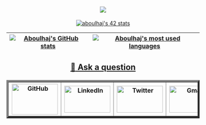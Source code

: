 <h1 align="center"><img src="https://readme-typing-svg.herokuapp.com?font=smooch&color=F70721&size=30&center=true&vCenter=true&width=900&height=50&lines=Hi+there+%F0%9F%91%8B;Welcome+To+Ali's+Github;+I+Am+a+Software+Engineering+Student"></h1>

<!-- [![HitCount](https://hits.dwyl.com/aboulhaj/aboulhaj.svg?style=flat-square&show=unique)](http://hits.dwyl.com/aboulhaj/aboulhaj) 
<p>
	<meta name="viewport" content="width=device-width, initial-scale=1">
        <link rel="stylesheet" href="https://cdnjs.cloudflare.com/ajax/libs/font-awesome/4.7.0/css/font-awesome.min.css">
        <p align="center">
        <a href="https://www.linkedin.com/ali-boulhajat" rel="nofollow noreferrer">
            <i class="fa fa-linkedin-square" style="font-size:48px;color:red"></i>
        </a>
        <a href="mailto:ali.boulhajat@gmail.com" rel="nofollow noreferrer">
            <i class="fa fa-google" style="font-size:48px;color:red"></i>
	</a>
</p> -->
<!--<p align="center"><a href="https://github.com/ALI-BOULHAJAT"><img alt="Ask Me Anything" src="https://badge42.herokuapp.com/api/stats/aboulhaj?darkmode=true&cursus=42cursus" /></a></p>-->

<p align="center"><a href="https://github.com/JaeSeoKim/badge42"><img src="https://badge42.vercel.app/api/v2/cl2n8in6v007109kte0b8at19/stats?cursusId=21&coalitionId=73" alt="aboulhaj's 42 stats" /></a></p>


| [![Aboulhaj's GitHub stats](https://github-readme-stats-eight-virid.vercel.app/api?username=ALI-BOULHAJAT&count_private=true&theme=calm&show_icons=true)](https://github.com/ALI-BOULHAJAT?tab=repositories) | [![Aboulhaj's most used languages](https://github-readme-stats.vercel.app/api/top-langs/?username=ALI-BOULHAJAT&layout=compact&hide_border=true&theme=jolly)](https://github.com/ALI-BOULHAJAT?tab=repositories) |
|:-:|:-:|

<!-- [![Readme Card](https://github-readme-stats.vercel.app/api/pin/?username=ALI-BOULHAJAT&repo=fdf)](https://github.com/ALI-BOULHAJAT/fdf)
[![Readme Card](https://github-readme-stats.vercel.app/api/pin/?username=anuraghazra&repo=github-readme-stats)](https://github.com/anuraghazra/github-readme-stats) -->
	
	
<table align="center" border="5">
	<tr>
		<th scope="col"><a href="https://github.com/ALI-BOULHAJAT">
    <img alt="GitHub" title="GitHub" height="80" width="120" src="https://img.shields.io/badge/GitHub-100000?style=for-the-badge&logo=github&logoColor=whiteg"></a></th>
		<th scope="col"><a href="https://www.linkedin.com/in/ali-boulhajat">
    <img alt="LinkedIn" title="LinkedIn" height="70" width="120" src="https://img.shields.io/badge/LinkedIn-0077B5?style=for-the-badge&logo=linkedin&logoColor=white"></a></th>
		<th scope="col"><a href="https://twitter.com/Ali_Boulhajat">
    <img alt="Twitter" title="Twitter" height="70" width="120" src="https://img.shields.io/badge/Twitter-1DA1F2?style=for-the-badge&logo=twitter&logoColor=white"></a></th>
		<th scope="col"><a href="mailto:ali.boulhajat@gmail.com">
        <img alt="Gmail" title="Gmail" height="70" width="120" src="https://img.shields.io/badge/Gmail-D14836?style=for-the-badge&logo=gmail&logoColor=white"></a></th>


<h2 align="center">
<!-- :dizzy: Ask me anything! :sparkles:<br><br> -->

<a href="../../issues/new">:speech_balloon: Ask a question</a> </h2>

